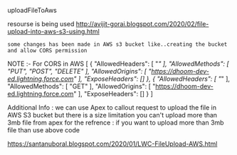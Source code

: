  uploadFileToAws

resourse is being used http://avijit-gorai.blogspot.com/2020/02/file-upload-into-aws-s3-using.html
 
	some changes has been made in AWS s3 bucket like..creating the bucket and allow CORS permission 

NOTE :- For CORS in AWS
[
    {
        "AllowedHeaders": [
            "*"
        ],
        "AllowedMethods": [
            "PUT",
            "POST",
            "DELETE"
        ],
        "AllowedOrigins": [
            "https://dhoom-dev-ed.lightning.force.com"
        ],
        "ExposeHeaders": []
    },
    {
        "AllowedHeaders": [
            "*"
        ],
        "AllowedMethods": [
            "GET"
        ],
        "AllowedOrigins": [
            "https://dhoom-dev-ed.lightning.force.com"
        ],
        "ExposeHeaders": []
    }
]


Additional Info : we can use Apex to callout request to upload the file in AWS S3 bucket but there is a size limitation you can't upload more than 3mb file from apex
for the refrence : if you want to upload more than 3mb file than use above code 

https://santanuboral.blogspot.com/2020/01/LWC-FileUpload-AWS.html
